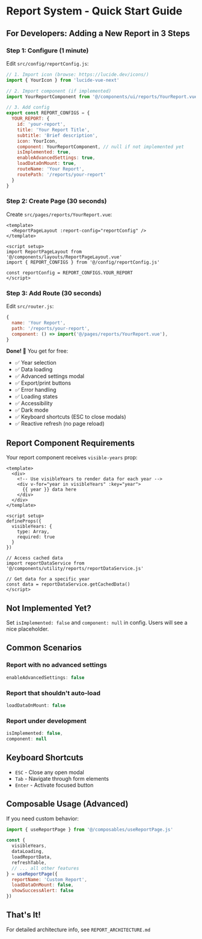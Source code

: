 # Report System - Quick Start Guide

## For Developers: Adding a New Report in 3 Steps

### Step 1: Configure (1 minute)
Edit `src/config/reportConfig.js`:

```javascript
// 1. Import icon (browse: https://lucide.dev/icons/)
import { YourIcon } from 'lucide-vue-next'

// 2. Import component (if implemented)
import YourReportComponent from '@/components/ui/reports/YourReport.vue'

// 3. Add config
export const REPORT_CONFIGS = {
  YOUR_REPORT: {
    id: 'your-report',
    title: 'Your Report Title',
    subtitle: 'Brief description',
    icon: YourIcon,
    component: YourReportComponent, // null if not implemented yet
    isImplemented: true,
    enableAdvancedSettings: true,
    loadDataOnMount: true,
    routeName: 'Your Report',
    routePath: '/reports/your-report'
  }
}
```

### Step 2: Create Page (30 seconds)
Create `src/pages/reports/YourReport.vue`:

```vue
<template>
  <ReportPageLayout :report-config="reportConfig" />
</template>

<script setup>
import ReportPageLayout from '@/components/layouts/ReportPageLayout.vue'
import { REPORT_CONFIGS } from '@/config/reportConfig.js'

const reportConfig = REPORT_CONFIGS.YOUR_REPORT
</script>
```

### Step 3: Add Route (30 seconds)
Edit `src/router.js`:

```javascript
{
  name: 'Your Report',
  path: '/reports/your-report',
  component: () => import('@/pages/reports/YourReport.vue'),
}
```

**Done! 🎉** You get for free:
- ✅ Year selection
- ✅ Data loading
- ✅ Advanced settings modal
- ✅ Export/print buttons
- ✅ Error handling
- ✅ Loading states
- ✅ Accessibility
- ✅ Dark mode
- ✅ Keyboard shortcuts (ESC to close modals)
- ✅ Reactive refresh (no page reload)

## Report Component Requirements

Your report component receives `visible-years` prop:

```vue
<template>
  <div>
    <!-- Use visibleYears to render data for each year -->
    <div v-for="year in visibleYears" :key="year">
      {{ year }} data here
    </div>
  </div>
</template>

<script setup>
defineProps({
  visibleYears: {
    type: Array,
    required: true
  }
})

// Access cached data
import reportDataService from '@/components/utility/reports/reportDataService.js'

// Get data for a specific year
const data = reportDataService.getCachedData()
</script>
```

## Not Implemented Yet?

Set `isImplemented: false` and `component: null` in config. Users will see a nice placeholder.

## Common Scenarios

### Report with no advanced settings
```javascript
enableAdvancedSettings: false
```

### Report that shouldn't auto-load
```javascript
loadDataOnMount: false
```

### Report under development
```javascript
isImplemented: false,
component: null
```

## Keyboard Shortcuts

- `ESC` - Close any open modal
- `Tab` - Navigate through form elements
- `Enter` - Activate focused button

## Composable Usage (Advanced)

If you need custom behavior:

```javascript
import { useReportPage } from '@/composables/useReportPage.js'

const {
  visibleYears,
  dataLoading,
  loadReportData,
  refreshTable,
  // ... all other features
} = useReportPage({
  reportName: 'Custom Report',
  loadDataOnMount: false,
  showSuccessAlert: false
})
```

## That's It!

For detailed architecture info, see `REPORT_ARCHITECTURE.md`

